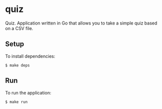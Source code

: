 # quiz

Quiz. Application written in Go that allows you to take a simple quiz based on a CSV file.

## Setup

To install dependencies:
```console
$ make deps
```

## Run

To run the application:
```console
$ make run
```

